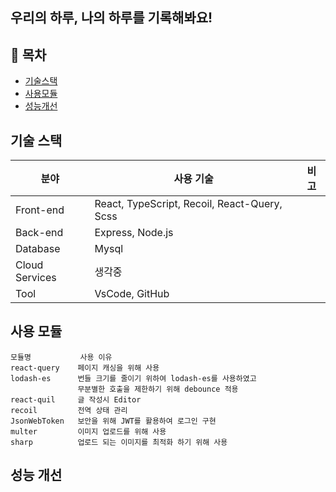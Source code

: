 ## 우리의 하루, 나의 하루를 기록해봐요!
<!-- 오늘 무슨 일이 있었는지 생각해볼까요?<br>
다른 사람들은 무슨 일이 있었는지 구경해볼까요? -->

## 📒 목차
- [기술스택](#-기술스택)
- [사용모듈](#-사용모듈)
- [성능개선](#-성능개선)

## 기술 스택
| 분야            | 사용 기술                                          | 비고  |
| -------------- | ------------------------------------------------ | ---- |
| Front-end      | React, TypeScript, Recoil, React-Query, Scss     |
| Back-end       | Express, Node.js                                 |
| Database       | Mysql                                            |
| Cloud Services | 생각중                                             |
| Tool           | VsCode, GitHub                                   |

## 사용 모듈
```
모듈명           사용 이유                                         
react-query    페이지 캐싱을 위해 사용
lodash-es      번들 크기를 줄이기 위하여 lodash-es를 사용하였고
               무분별한 호출을 제한하기 위해 debounce 적용
react-quil     글 작성시 Editor
recoil         전역 상태 관리
JsonWebToken   보안을 위해 JWT를 활용하여 로그인 구현
multer         이미지 업로드를 위해 사용           
sharp          업로드 되는 이미지를 최적화 하기 위해 사용
```

## 성능 개선
